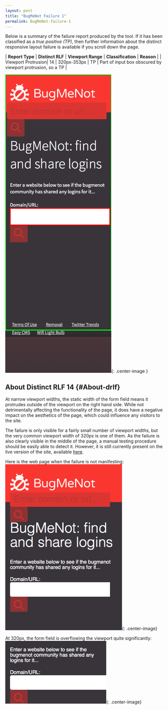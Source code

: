 ```yaml
---
layout: post
title: "BugMeNot Failure 1"
permalink: BugMeNot-failure-1
---
```

Below is a summary of the failure report produced by the tool. If it has been classified as a *true positive (TP)*, then further information about the distinct responsive layout failure is available if you scroll down the page.

| **Report Type** | **Distinct RLF** | **Viewport Range** | **Classification** | **Reason** |
| Viewport Protrusion| 14 | 320px-353px | TP | Part of input box obscured by viewport protrusion, so a TP | 

![Screenshot of the fault](../assets/images/BugMeNot/fault1/viewportOverflowWidth336.png){: .center-image }

## About Distinct RLF 14 {#About-drlf}

At narrow viewport widths, the static width of the form field means it protrudes outside of the viewport on the right hand side. While not detrimentally affecting the functionality of the page, it does have a negative impact on the aesthetics of the page, which could influence any visitors to the site.

The failure is only visible for a fairly small number of viewport widths, but the very common viewport width of 320px is one of them. As the failure is also clearly visible in the middle of the page, a manual testing procedure should be easily able to detect it. However, it is still currently present on the live version of the site, available [here](http://bugmenot.com/).

Here is the web page when the failure is not manifesting:
![OK](../assets/good-bad/rlf14/ok.png){: .center-image}

At 320px, the form field is overflowing the viewport quite significantly:
![Bad](../assets/good-bad/rlf14/bad.png){: .center-image}
